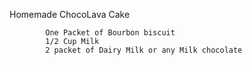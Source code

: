 Homemade ChocoLava Cake

            One Packet of Bourbon biscuit
            1/2 Cup Milk
            2 packet of Dairy Milk or any Milk chocolate
